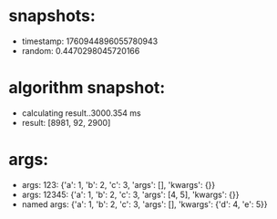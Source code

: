 # snapshots:

 * timestamp: 1760944896055780943
 * random: 0.4470298045720166

# algorithm snapshot:

 * calculating result..3000.354 ms
 * result: [8981, 92, 2900]

# args:

 * args: 123: {'a': 1, 'b': 2, 'c': 3, 'args': [], 'kwargs': {}}
 * args: 12345: {'a': 1, 'b': 2, 'c': 3, 'args': [4, 5], 'kwargs': {}}
 * named args: {'a': 1, 'b': 2, 'c': 3, 'args': [], 'kwargs': {'d': 4, 'e': 5}}
